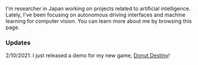 I'm researcher in Japan working on projects related to artificial intelligence. Lately, I've been focusing on autonomous driving interfaces and machine learning for computer vision. You can learn more about me by browsing this page.  

### Updates

2/10/2021: I just released a demo for my new game, [Donut Destiny](https://playcanv.as/b/XaJwYdIr/)!
